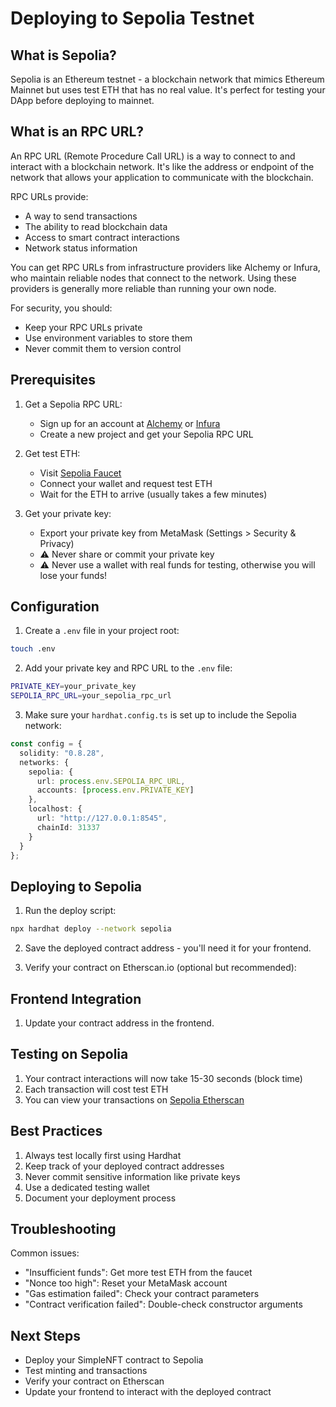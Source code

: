 # Deploying to Sepolia Testnet

## What is Sepolia?
Sepolia is an Ethereum testnet - a blockchain network that mimics Ethereum Mainnet but uses test ETH that has no real value. It's perfect for testing your DApp before deploying to mainnet.

## What is an RPC URL?
An RPC URL (Remote Procedure Call URL) is a way to connect to and interact with a blockchain network. It's like the address or endpoint of the network that allows your application to communicate with the blockchain.

RPC URLs provide:
- A way to send transactions
- The ability to read blockchain data
- Access to smart contract interactions
- Network status information

You can get RPC URLs from infrastructure providers like Alchemy or Infura, who maintain reliable nodes that connect to the network. Using these providers is generally more reliable than running your own node.

For security, you should:
- Keep your RPC URLs private
- Use environment variables to store them
- Never commit them to version control

## Prerequisites

1. Get a Sepolia RPC URL:
   - Sign up for an account at [Alchemy](https://alchemy.com) or [Infura](https://infura.com)
   - Create a new project and get your Sepolia RPC URL

2. Get test ETH:
   - Visit [Sepolia Faucet](https://sepoliafaucet.com)
   - Connect your wallet and request test ETH
   - Wait for the ETH to arrive (usually takes a few minutes)

3. Get your private key:
   - Export your private key from MetaMask (Settings > Security & Privacy)
   - ⚠️ Never share or commit your private key
   - ⚠️ Never use a wallet with real funds for testing, otherwise you will lose your funds!

## Configuration

1. Create a `.env` file in your project root:
```bash
touch .env
```

2. Add your private key and RPC URL to the `.env` file:
```bash
PRIVATE_KEY=your_private_key
SEPOLIA_RPC_URL=your_sepolia_rpc_url
```

3. Make sure your `hardhat.config.ts` is set up to include the Sepolia network:
```ts
const config = {
  solidity: "0.8.28",
  networks: {
    sepolia: {
      url: process.env.SEPOLIA_RPC_URL,
      accounts: [process.env.PRIVATE_KEY]
    },
    localhost: {
      url: "http://127.0.0.1:8545",
      chainId: 31337
    }
  }
};

```

## Deploying to Sepolia

1. Run the deploy script:
```bash
npx hardhat deploy --network sepolia
```

2. Save the deployed contract address - you'll need it for your frontend.

3. Verify your contract on Etherscan.io (optional but recommended):


## Frontend Integration

1. Update your contract address in the frontend.

## Testing on Sepolia

1. Your contract interactions will now take 15-30 seconds (block time)
2. Each transaction will cost test ETH
3. You can view your transactions on [Sepolia Etherscan](https://sepolia.etherscan.io)

## Best Practices

1. Always test locally first using Hardhat
2. Keep track of your deployed contract addresses
3. Never commit sensitive information like private keys
4. Use a dedicated testing wallet
5. Document your deployment process

## Troubleshooting

Common issues:
- "Insufficient funds": Get more test ETH from the faucet
- "Nonce too high": Reset your MetaMask account
- "Gas estimation failed": Check your contract parameters
- "Contract verification failed": Double-check constructor arguments

## Next Steps
- Deploy your SimpleNFT contract to Sepolia
- Test minting and transactions
- Verify your contract on Etherscan
- Update your frontend to interact with the deployed contract